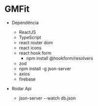 # GMFit

- Dependência

  - ReactJS
  - TypeScript
  - react router dom
  - react icons
  - react hook form
    - npm install @hookform/resolvers
  - zod
  - npm install -g json-server
  - axios
  - firebase

- Rodar Api
  - json-server --watch db.json
